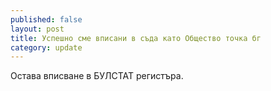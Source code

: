 ```yaml
---
published: false
layout: post
title: Успешно сме вписани в съда като Общество точка бг
category: update
---
```


Остава вписване в БУЛСТАТ регистъра.